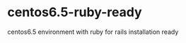 centos6.5-ruby-ready
====================

centos6.5 environment with ruby for rails installation ready
